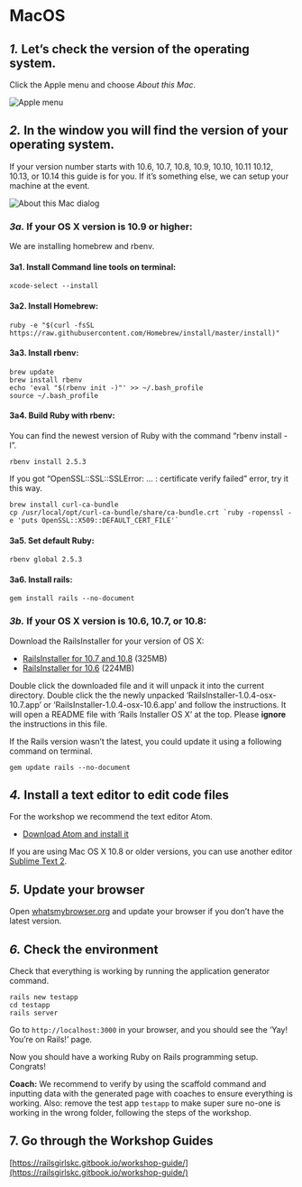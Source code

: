 # MacOS

## _1._ Let’s check the version of the operating system.

Click the Apple menu and choose _About this Mac_.

![Apple menu](http://guides.railsgirls.com/images/1.png)

## _2._ In the window you will find the version of your operating system.

If your version number starts with 10.6, 10.7, 10.8, 10.9, 10.10, 10.11 10.12, 10.13, or 10.14 this guide is for you. If it’s something else, we can setup your machine at the event.

![About this Mac dialog](http://guides.railsgirls.com/images/2.png)

### _3a._ If your OS X version is 10.9 or higher:

 We are installing homebrew and rbenv.

#### **3a1. Install Command line tools on terminal:**

```text
xcode-select --install
```

#### **3a2. Install Homebrew:**

```text
ruby -e "$(curl -fsSL https://raw.githubusercontent.com/Homebrew/install/master/install)"
```

#### **3a3. Install rbenv:**

```text
brew update
brew install rbenv
echo 'eval "$(rbenv init -)"' >> ~/.bash_profile
source ~/.bash_profile
```

#### **3a4. Build Ruby with rbenv:**

You can find the newest version of Ruby with the command “rbenv install -l”.

```text
rbenv install 2.5.3
```

If you got “OpenSSL::SSL::SSLError: … : certificate verify failed” error, try it this way.

```text
brew install curl-ca-bundle
cp /usr/local/opt/curl-ca-bundle/share/ca-bundle.crt `ruby -ropenssl -e 'puts OpenSSL::X509::DEFAULT_CERT_FILE'`
```

#### **3a5. Set default Ruby:**

```text
rbenv global 2.5.3
```

#### **3a6. Install rails:**

```text
gem install rails --no-document
```

### _3b._ If your OS X version is 10.6, 10.7, or 10.8:

Download the RailsInstaller for your version of OS X:

* [RailsInstaller for 10.7 and 10.8](http://railsinstaller.s3.amazonaws.com/RailsInstaller-1.0.4-osx-10.7.app.tgz) \(325MB\)
* [RailsInstaller for 10.6](http://railsinstaller.s3.amazonaws.com/RailsInstaller-1.0.4-osx-10.6.app.tgz) \(224MB\)

Double click the downloaded file and it will unpack it into the current directory. Double click the the newly unpacked ‘RailsInstaller-1.0.4-osx-10.7.app’ or ‘RailsInstaller-1.0.4-osx-10.6.app’ and follow the instructions. It will open a README file with ‘Rails Installer OS X’ at the top. Please **ignore** the instructions in this file.

If the Rails version wasn’t the latest, you could update it using a following command on terminal.

```text
gem update rails --no-document
```

## _4._ Install a text editor to edit code files

For the workshop we recommend the text editor Atom.

* [Download Atom and install it](https://atom.io/)

If you are using Mac OS X 10.8 or older versions, you can use another editor [Sublime Text 2](http://www.sublimetext.com/2). 

## _5._ Update your browser

Open [whatsmybrowser.org](https://www.whatsmybrowser.org/) and update your browser if you don’t have the latest version.

## _6._ Check the environment

Check that everything is working by running the application generator command.

```text
rails new testapp
cd testapp
rails server
```

Go to `http://localhost:3000` in your browser, and you should see the ‘Yay! You’re on Rails!’ page.

Now you should have a working Ruby on Rails programming setup. Congrats!

**Coach:** We recommend to verify by using the scaffold command and inputting data with the generated page with coaches to ensure everything is working. Also: remove the test app `testapp` to make super sure no-one is working in the wrong folder, following the steps of the workshop.

## 7. Go through the Workshop Guides

[https://railsgirlskc.gitbook.io/workshop-guide/](https://railsgirlskc.gitbook.io/workshop-guide/)

